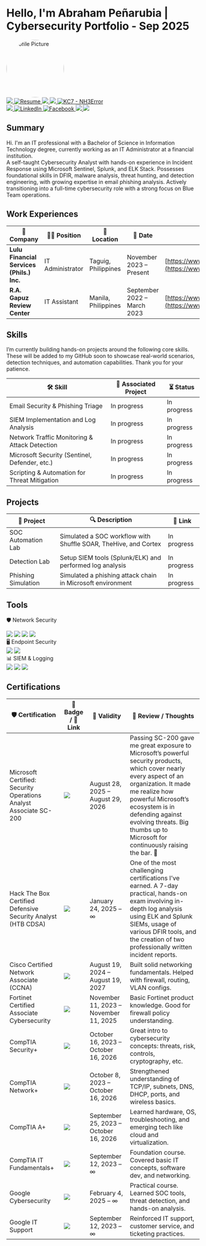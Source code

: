 # Hello, I'm Abraham Peñarubia | Cybersecurity Portfolio - Sep 2025

  <!-- Profile Picture -->
<img class="profile-pic" src="https://scontent.fmnl17-1.fna.fbcdn.net/v/t39.30808-1/541353887_1721125801872517_4460438905931118522_n.jpg?stp=dst-jpg_s480x480_tt6&_nc_cat=101&ccb=1-7&_nc_sid=e99d92&_nc_eui2=AeHn8UHyydv3ztu7FgDKJHVDfKMewNGZR5B8ox7A0ZlHkII_5b3Y9ar6CotcBDKYkJPgm2vVICQ-JPYF488c6R3C&_nc_ohc=LIJwP2mgH-wQ7kNvwHdHDbm&_nc_oc=AdmCLVOmZqY_TRgGlchxkYghjLDOpDwScEa16jVI-1_nNUL0ZRg7el_bwQBjzKVCr_Q&_nc_zt=24&_nc_ht=scontent.fmnl17-1.fna&_nc_gid=erXryQvM6iuBTJM3CUPHfQ&oh=00_AfWkV5RqmGnqFyn-wQHRyMZ8sj1lyC5mMIw_oh81s-Zh0Q&oe=68B80F7C" alt="Profile Picture" style="width:150px; height:auto; border-radius:50%;" />

<div class="container">
  <div class="buttons">
  <!-- GitHub -->
  <a href="https://github.com/NH3Error">
    <img src="https://img.shields.io/badge/-GitHub-181717?style=for-the-badge&logo=github&logoColor=white" />
  </a>

  <!-- Resume -->
  <a href="https://drive.google.com/file/d/16FtQ5tbU2MahQDbYaNSXqD2BpW3cAW-u/view?usp=sharing" target="_blank">
    <img src="https://img.shields.io/badge/Resume-Google%20Drive-34A853?style=for-the-badge&logo=googledrive&logoColor=white" alt="Resume" />
  </a>

  <!-- Hack The Box -->
  <a href="https://app.hackthebox.com/profile/2052578" target="_blank">
    <img src="https://img.shields.io/badge/Hack%20The%20Box-NH3Error-121212?style=for-the-badge&logo=hackthebox&logoColor=9FEF00" />
  </a>

  <!-- TryHackMe -->
  <a href="https://tryhackme.com/p/NH3Error" target="_blank">
    <img src="https://img.shields.io/badge/TryHackMe-NH3Error-2C2C2C?style=for-the-badge&logo=tryhackme&logoColor=FF1F1F" />
  </a>

  <!-- KC7 -->
  <a href="https://kc7cyber.com/profile/2c783cc2" target="_blank" rel="noopener">
    <img src="https://img.shields.io/badge/KC7-NH3Error-121212?style=for-the-badge&logo=data:image/svg+xml;base64,PASTE_YOUR_BASE64_SVG_HERE" alt="KC7 - NH3Error" />
  </a>

  <br>

  <!-- Medium -->
  <a href="https://medium.com/@abrahampenarubia">
    <img src="https://img.shields.io/badge/-Medium-12100E?style=for-the-badge&logo=medium&logoColor=white" />
  </a>

  <!-- LinkedIn -->
  <a href="https://linkedin.com/in/abrahampenarubia" target="_blank">
    <img src="https://img.shields.io/badge/LinkedIn-0077B5?style=for-the-badge&logo=linkedin&logoColor=white" alt="LinkedIn" />
  </a>

  <!-- Facebook -->
  <a href="https://www.facebook.com/abrahampenarubia/" target="_blank"> 
    <img src="https://img.shields.io/badge/Facebook-1877F2?style=for-the-badge&logo=facebook&logoColor=white" alt="Facebook" /> 
  </a>

  <!-- Email -->
  <a href="mailto:abrahampenarubia@gmail.com">
    <img src="https://img.shields.io/badge/Email-abrahampenarubia@gmail.com-D14836?style=for-the-badge&logo=gmail&logoColor=white" />
  </a>

  <!-- TipidPC -->
  <a href="https://tipidpc.com/ratings.php?username=r2xDxD">
    <img src="https://img.shields.io/badge/TIPIDPC%20Trusted%20Seller%20%7C%20Ratings-green?style=for-the-badge&logo=trustpilot&logoColor=white" />
  </a>
  </div>
</div>

## Summary
Hi. I'm an IT professional with a Bachelor of Science in Information Technology degree, currently working as an IT Administrator at a financial institution. <br> A self-taught Cybersecurity Analyst with hands-on experience in Incident Response using Microsoft Sentinel, Splunk, and ELK Stack. Possesses foundational skills in DFIR, malware analysis, threat hunting, and detection engineering, with growing expertise in email phishing analysis. Actively transitioning into a full-time cybersecurity role with a strong focus on Blue Team operations.

## Work Experiences

| 🏢 Company                                   | 🧑‍💻 Position         | 📍 Location           | 📅 Date                      | 🔗 Website                                 |
|---------------------------------------------|----------------------|-----------------------|------------------------------|--------------------------------------------|
| **Lulu Financial Services (Phils.) Inc.**    | IT Administrator     | Taguig, Philippines   | November 2023 – Present      | [https://www.lulumoney.com.ph](https://www.lulumoney.com.ph/) |
| **R.A. Gapuz Review Center**                 | IT Assistant         | Manila, Philippines   | September 2022 – March 2023  | [https://www.raygapuzreviewsystem.com](https://www.raygapuzreviewsystem.com/) |

## Skills

I’m currently building hands-on projects around the following core skills. These will be added to my GitHub soon to showcase real-world scenarios, detection techniques, and automation capabilities. Thank you for your patience.

| 🛠️ Skill                                     | 📁 Associated Project           | ⏳ Status        |
|---------------------------------------------|----------------------------------|------------------|
| Email Security & Phishing Triage             | In progress                      | In progress      |
| SIEM Implementation and Log Analysis         | In progress                      | In progress      |
| Network Traffic Monitoring & Attack Detection| In progress                      | In progress      |
| Microsoft Security (Sentinel, Defender, etc.)| In progress                      | In progress      |
| Scripting & Automation for Threat Mitigation | In progress                      | In progress      |

## Projects

| 🧪 Project | 🔍 Description | 🔗 Link |
|-----------|----------------|--------|
| SOC Automation Lab | Simulated a SOC workflow with Shuffle SOAR, TheHive, and Cortex | In progress |
| Detection Lab | Setup SIEM tools (Splunk/ELK) and performed log analysis | In progress |
| Phishing Simulation | Simulated a phishing attack chain in Microsoft environment | In progress |

## Tools

🛡️ Network Security <br>
<div> <img src="https://img.shields.io/badge/-Fortinet-EE3124?&style=for-the-badge&logo=Fortinet&logoColor=white" /> <img src="https://img.shields.io/badge/-Wireshark-1679A7?&style=for-the-badge&logo=Wireshark&logoColor=white" /> <img src="https://img.shields.io/badge/-Suricata-EF3B2D?&style=for-the-badge&logo=Suricata&logoColor=white" /> <img src="https://img.shields.io/badge/-Zeek-777BB4?&style=for-the-badge&logo=Zeek&logoColor=white" /> </div> 
🖥️ Endpoint Security  <br>
<div> <img src="https://img.shields.io/badge/-CrowdStrike-FF2B06?&style=for-the-badge&logo=CrowdStrike&logoColor=white" /> <img src="https://img.shields.io/badge/-Microsoft_Defender_for_Endpoint-00A4EF?&style=for-the-badge&logo=Microsoft&logoColor=white" /> </div> 
📊 SIEM & Logging  <br>
<div> <img src="https://img.shields.io/badge/-Microsoft_Sentinel-0078D4?&style=for-the-badge&logo=Microsoft&logoColor=white" /> <img src="https://img.shields.io/badge/-Splunk-000000?&style=for-the-badge&logo=Splunk&logoColor=white" /> <img src="https://img.shields.io/badge/-ELK_Stack-005571?&style=for-the-badge&logo=Elastic&logoColor=white" /> </div> 

## Certifications

| 🛡️ Certification                             | 🔖 Badge / 🔗 Link                                                                                              | 📅 Validity                             | 🧠 Review / Thoughts                                                                 |
|---------------------------------------------|------------------------------------------------------------------------------------------------------------|------------------------------------------|---------------------------------------------------------------------------------------|
| Microsoft Certified: Security Operations Analyst Associate SC-200              | <a href="https://learn.microsoft.com/api/credentials/share/en-us/abrahampenarubia/95656177043CE4A0?=sharingId=6427A45046DADE32"> <img src="https://img.shields.io/badge/SC--200-0078D4?style=for-the-badge&logo=microsoft&logoColor=white" /> </a> | August 28, 2025 – August 29, 2026 | Passing SC-200 gave me great exposure to Microsoft’s powerful security products, which cover nearly every aspect of an organization. It made me realize how powerful Microsoft’s ecosystem is in defending against evolving threats. Big thumbs up to Microsoft for continuously raising the bar. 💪 |
| Hack The Box Certified Defensive Security Analyst (HTB CDSA)    | <a href="https://www.credly.com/badges/87f00bb9-785a-4fa4-8c6a-1dde7b319503"><img src="https://img.shields.io/badge/-HTB%20CDSA-006400?&style=for-the-badge&logo=HackTheBox&logoColor=white" /></a> | January 24, 2025 – ∞                     | One of the most challenging certifications I’ve earned. A 7-day practical, hands-on exam involving in-depth log analysis using ELK and Splunk SIEMs, usage of various DFIR tools, and the creation of two professionally written incident reports. |
| Cisco Certified Network Associate (CCNA)                        | <a href="https://cp.certmetrics.com/cisco/en/public/verify/credential/478a9ab16a5c4f54bafe5d741499265a"><img src="https://img.shields.io/badge/-CCNA-1D63ED?&style=for-the-badge&logo=Cisco&logoColor=white" /></a> | August 19, 2024 – August 19, 2027        | Built solid networking fundamentals. Helped with firewall, routing, VLAN configs.     |
| Fortinet Certified Associate Cybersecurity  | <a href="https://www.credly.com/badges/2c8bbb46-267a-4ba7-9e0a-2d252246a1e0"><img src="https://img.shields.io/badge/-Fortinet%20FCAC-C41E3A?style=for-the-badge&logo=Fortinet&logoColor=white" /></a> | November 11, 2023 – November 11, 2025    | Basic Fortinet product knowledge. Good for firewall policy understanding.             |
| CompTIA Security+                           | <a href="https://www.certmetrics.com/comptia/public/verification.aspx?code=YSY22JE8K85PV551"><img src="https://img.shields.io/badge/-Security%2B-FF0000?&style=for-the-badge&logo=CompTIA&logoColor=white" /></a> | October 16, 2023 – October 16, 2026      | Great intro to cybersecurity concepts: threats, risk, controls, cryptography, etc.   |
| CompTIA Network+                            | <a href="https://www.certmetrics.com/comptia/public/verification.aspx?code=6H3K944XC43LFX9E"><img src="https://img.shields.io/badge/-Network%2B-007ACC?&style=for-the-badge&logo=CompTIA&logoColor=white" /></a> | October 8, 2023 – October 16, 2026       | Strengthened understanding of TCP/IP, subnets, DNS, DHCP, ports, and wireless basics.|
| CompTIA A+                                  | <a href="https://www.certmetrics.com/comptia/public/verification.aspx?code=Z5TWNJVVK70LFK3F"><img src="https://img.shields.io/badge/-A%2B-4D4D4D?&style=for-the-badge&logo=CompTIA&logoColor=white" /></a> | September 25, 2023 – October 16, 2026    | Learned hardware, OS, troubleshooting, and emerging tech like cloud and virtualization.|
| CompTIA IT Fundamentals+                    | <a href="https://www.certmetrics.com/comptia/public/verification.aspx?code=CTSZ0QV018L6V0C7"><img src="https://img.shields.io/badge/-ITF%2B-00BFFF?style=for-the-badge&logo=CompTIA&logoColor=white" /></a> | September 12, 2023 – ∞                   | Foundation course. Covered basic IT concepts, software dev, and networking.           |
| Google Cybersecurity                        | <a href="https://www.coursera.org/account/accomplishments/professional-cert/WL6M3BW7ZRAA"><img src="https://img.shields.io/badge/-Google%20Cybersecurity-34A853?style=for-the-badge&logo=Google&logoColor=white" /></a> | February 4, 2025 – ∞                     | Practical course. Learned SOC tools, threat detection, and hands-on analysis.         |
| Google IT Support                           | <a href="https://www.coursera.org/account/accomplishments/professional-cert/JVJF6DZTALFQ"><img src="https://img.shields.io/badge/-Google%20IT%20Support-4285F4?style=for-the-badge&logo=Google&logoColor=white" /></a> | September 12, 2023 – ∞                     | Reinforced IT support, customer service, and ticketing practices.                     |
